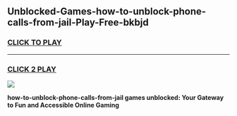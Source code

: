 
## Unblocked-Games-how-to-unblock-phone-calls-from-jail-Play-Free-bkbjd
<h3>
<a href="https://premium76.site?title=how-to-unblock-phone-calls-from-jail&ref=18A1">CLICK TO PLAY</a></h3>
<hr>

<h3>
<a href="https://premium76.site?title=how-to-unblock-phone-calls-from-jail&ref=18A1">CLICK 2 PLAY</a>
  
</h3>

<a href="https://premium76.site?title=how-to-unblock-phone-calls-from-jail&ref=18A1"><img src="https://clearcache.store/games.png"></a>


**how-to-unblock-phone-calls-from-jail games unblocked: Your Gateway to Fun and Accessible Online Gaming**
